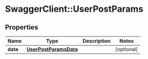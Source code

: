 # SwaggerClient::UserPostParams

## Properties
Name | Type | Description | Notes
------------ | ------------- | ------------- | -------------
**data** | [**UserPostParamsData**](UserPostParamsData.md) |  | [optional] 


